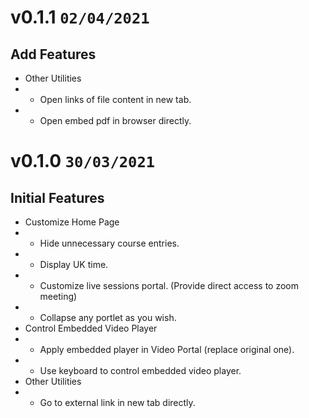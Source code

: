# v0.1.1 `02/04/2021`
## Add Features
+ Other Utilities
+ + Open links of file content in new tab.
+ + Open embed pdf in browser directly.

# v0.1.0 `30/03/2021`
## Initial Features
+ Customize Home Page
+ + Hide unnecessary course entries.
+ + Display UK time.
+ + Customize live sessions portal. (Provide direct access to zoom meeting)
+ + Collapse any portlet as you wish.
+ Control Embedded Video Player
+ + Apply embedded player in Video Portal (replace original one).
+ + Use keyboard to control embedded video player.
+ Other Utilities
+ + Go to external link in new tab directly.
